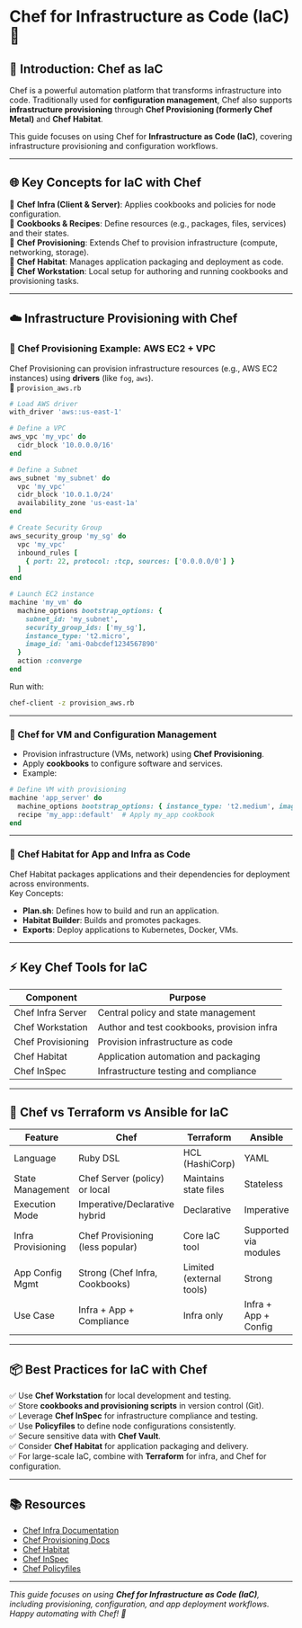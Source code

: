 # Chef for Infrastructure as Code (IaC) 🚀

## 📖 Introduction: Chef as IaC
Chef is a powerful automation platform that transforms infrastructure into code. Traditionally used for **configuration management**, Chef also supports **infrastructure provisioning** through **Chef Provisioning (formerly Chef Metal)** and **Chef Habitat**.

This guide focuses on using Chef for **Infrastructure as Code (IaC)**, covering infrastructure provisioning and configuration workflows.

---

## 🌐 Key Concepts for IaC with Chef
🔸 **Chef Infra (Client & Server)**: Applies cookbooks and policies for node configuration.  
🔸 **Cookbooks & Recipes**: Define resources (e.g., packages, files, services) and their states.  
🔸 **Chef Provisioning**: Extends Chef to provision infrastructure (compute, networking, storage).  
🔸 **Chef Habitat**: Manages application packaging and deployment as code.  
🔸 **Chef Workstation**: Local setup for authoring and running cookbooks and provisioning tasks.

---

## ☁️ Infrastructure Provisioning with Chef

### 🔸 Chef Provisioning Example: AWS EC2 + VPC
Chef Provisioning can provision infrastructure resources (e.g., AWS EC2 instances) using **drivers** (like `fog`, `aws`).  
📄 `provision_aws.rb`
```ruby
# Load AWS driver
with_driver 'aws::us-east-1'

# Define a VPC
aws_vpc 'my_vpc' do
  cidr_block '10.0.0.0/16'
end

# Define a Subnet
aws_subnet 'my_subnet' do
  vpc 'my_vpc'
  cidr_block '10.0.1.0/24'
  availability_zone 'us-east-1a'
end

# Create Security Group
aws_security_group 'my_sg' do
  vpc 'my_vpc'
  inbound_rules [
    { port: 22, protocol: :tcp, sources: ['0.0.0.0/0'] }
  ]
end

# Launch EC2 instance
machine 'my_vm' do
  machine_options bootstrap_options: {
    subnet_id: 'my_subnet',
    security_group_ids: ['my_sg'],
    instance_type: 't2.micro',
    image_id: 'ami-0abcdef1234567890'
  }
  action :converge
end
```

Run with:
```bash
chef-client -z provision_aws.rb
```

---

### 🔸 Chef for VM and Configuration Management
- Provision infrastructure (VMs, network) using **Chef Provisioning**.
- Apply **cookbooks** to configure software and services.
- Example:
```ruby
# Define VM with provisioning
machine 'app_server' do
  machine_options bootstrap_options: { instance_type: 't2.medium', image_id: 'ami-xyz' }
  recipe 'my_app::default'  # Apply my_app cookbook
end
```

---

### 🔸 Chef Habitat for App and Infra as Code
Chef Habitat packages applications and their dependencies for deployment across environments.  
Key Concepts:
- **Plan.sh**: Defines how to build and run an application.
- **Habitat Builder**: Builds and promotes packages.
- **Exports**: Deploy applications to Kubernetes, Docker, VMs.

---

## ⚡ Key Chef Tools for IaC
| Component             | Purpose                                |
|-----------------------|----------------------------------------|
| Chef Infra Server     | Central policy and state management    |
| Chef Workstation      | Author and test cookbooks, provision infra |
| Chef Provisioning     | Provision infrastructure as code       |
| Chef Habitat          | Application automation and packaging   |
| Chef InSpec           | Infrastructure testing and compliance  |

---

## 🔄 Chef vs Terraform vs Ansible for IaC

| Feature               | Chef                                   | Terraform                       | Ansible                        |
|-----------------------|----------------------------------------|---------------------------------|--------------------------------|
| Language              | Ruby DSL                               | HCL (HashiCorp)                 | YAML                          |
| State Management      | Chef Server (policy) or local          | Maintains state files           | Stateless                     |
| Execution Mode        | Imperative/Declarative hybrid          | Declarative                     | Imperative                    |
| Infra Provisioning    | Chef Provisioning (less popular)       | Core IaC tool                   | Supported via modules         |
| App Config Mgmt       | Strong (Chef Infra, Cookbooks)         | Limited (external tools)        | Strong                        |
| Use Case              | Infra + App + Compliance               | Infra only                      | Infra + App + Config          |

---

## 📦 Best Practices for IaC with Chef

✅ Use **Chef Workstation** for local development and testing.  
✅ Store **cookbooks and provisioning scripts** in version control (Git).  
✅ Leverage **Chef InSpec** for infrastructure compliance and testing.  
✅ Use **Policyfiles** to define node configurations consistently.  
✅ Secure sensitive data with **Chef Vault**.  
✅ Consider **Chef Habitat** for application packaging and delivery.  
✅ For large-scale IaC, combine with **Terraform** for infra, and Chef for configuration.

---

## 📚 Resources
- [Chef Infra Documentation](https://docs.chef.io/infra/)
- [Chef Provisioning Docs](https://docs.chef.io/provisioning/)
- [Chef Habitat](https://www.habitat.sh/docs/)
- [Chef InSpec](https://www.chef.io/products/chef-inspec)
- [Chef Policyfiles](https://docs.chef.io/policyfile/)

---

*This guide focuses on using **Chef for Infrastructure as Code (IaC)**, including provisioning, configuration, and app deployment workflows. Happy automating with Chef! 🍳*
